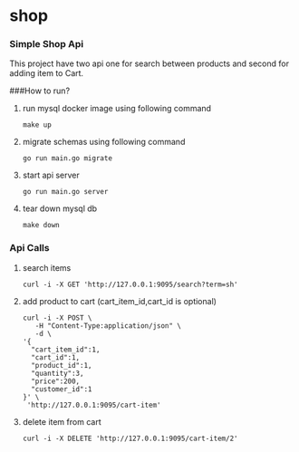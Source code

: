 # shop
### Simple Shop Api

This project have two api one for search between products and second for adding item to Cart.

###How to run?
1. run mysql docker image using following command <br />
   ```
   make up
   ```
2. migrate schemas using following command <br />
   ```
   go run main.go migrate
   ```
3. start api server <br />
   ```
   go run main.go server
   ```
4. tear down mysql db <br />
   ```
   make down
   ```

### Api Calls
1. search items
   ```
   curl -i -X GET 'http://127.0.0.1:9095/search?term=sh'
   ```
   
2. add product to cart (cart_item_id,cart_id is optional)
    ```
    curl -i -X POST \
       -H "Content-Type:application/json" \
       -d \
    '{
      "cart_item_id":1,
      "cart_id":1,
      "product_id":1,
      "quantity":3,
      "price":200,
      "customer_id":1
    }' \
     'http://127.0.0.1:9095/cart-item'
    ```
3. delete item from cart
   ```
   curl -i -X DELETE 'http://127.0.0.1:9095/cart-item/2'
   ```
   
